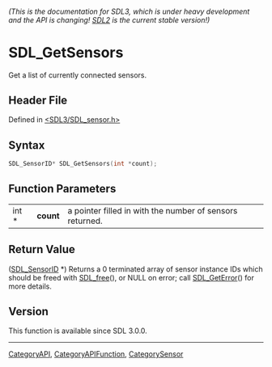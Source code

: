 ###### (This is the documentation for SDL3, which is under heavy development and the API is changing! [SDL2](https://wiki.libsdl.org/SDL2/) is the current stable version!)
# SDL_GetSensors

Get a list of currently connected sensors.

## Header File

Defined in [<SDL3/SDL_sensor.h>](https://github.com/libsdl-org/SDL/blob/main/include/SDL3/SDL_sensor.h)

## Syntax

```c
SDL_SensorID* SDL_GetSensors(int *count);
```

## Function Parameters

|       |           |                                                          |
| ----- | --------- | -------------------------------------------------------- |
| int * | **count** | a pointer filled in with the number of sensors returned. |

## Return Value

([SDL_SensorID](SDL_SensorID) *) Returns a 0 terminated array of sensor
instance IDs which should be freed with [SDL_free](SDL_free)(), or NULL on
error; call [SDL_GetError](SDL_GetError)() for more details.

## Version

This function is available since SDL 3.0.0.

----
[CategoryAPI](CategoryAPI), [CategoryAPIFunction](CategoryAPIFunction), [CategorySensor](CategorySensor)

